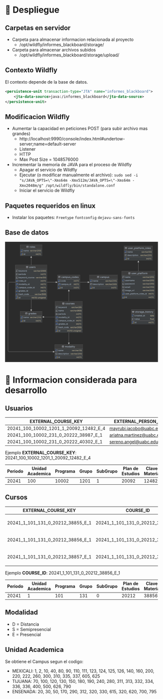 # 🚀 Despliegue
## Carpetas en servidor
- Carpeta para almacenar informacion relacionada al proyecto
  - /opt/wildfly/informes_blackboard/storage/
- Carpeta para almacenar archivos subidos
  - /opt/wildfly/informes_blackboard/storage/upload/

## Contexto Wildfly
El contexto depende de la base de datos.
```xml
<persistence-unit transaction-type="JTA" name="informes_blackboard">
    <jta-data-source>java:/informes_blackboard</jta-data-source>
</persistence-unit>
```

## Modificacion Wildfly
- Aumentar la capacidad en peticiones POST (para subir archivo mas grandes)
  - http://localhost:9990/console/index.html#undertow-server;name=default-server
  - Listener 
  - HTTP 
  - Max Post Size = 1048576000
- Incrementar la memoria de JAVA para el proceso de Wildfly
  - Apagar el servicio de Wildfly
  - Ejecutar (o modificar manualmente el archivo): `sudo sed -i "s/JAVA_OPTS=\"-Xms64m -Xmx512m/JAVA_OPTS=\"-Xms64m -Xmx2048m/g" /opt/wildfly/bin/standalone.conf`
  - Iniciar el servicio de Wildfly

## Paquetes requeridos en linux
- Instalar los paquetes: `Freetype` `fontconfig` `dejavu-sans-fonts`

## Base de datos
![database_v2.png](development/database/database_v2.png)

# 📕 Informacion considerada para desarrollo
## Usuarios 

| EXTERNAL_COURSE_KEY                    | EXTERNAL_PERSON_KEY          | ROLE    | AVAILABLE_IND |
|----------------------------------------|------------------------------|---------|---------------|
| 20241_100_10002_1201_1_20092_12482_E_4 | mayrubi.jacobo@uabc.edu.mx   | student | Y             |
| 20241_100_10002_231_0_20222_38987_E_1  | ariatna.martinez@uabc.edu.mx | student | Y             |             
| 20241_100_10002_231_0_20222_40302_E_1  | sereno.angel@uabc.edu.mx     | student | Y             |             

Ejemplo **EXTERNAL_COURSE_KEY**: 20241_100_10002_1201_1_20092_12482_E_4

| Periodo | Unidad Academica | Programa | Grupo | SubGrupo | Plan de Estudios | Clave Materia | Modalidad | Tipo Hora |
|---------|------------------|----------|-------|----------|------------------|---------------|-----------|-----------|
| 20241   | 100              | 10002    | 1201  | 1        | 20092            | 12482         | E         | 4         |

## Cursos

| EXTERNAL_COURSE_KEY               | COURSE_ID                         | COURSE_NAME                        | AVAILABLE_IND | CATALOG_IND | TEMPLATE_COURSE_KEY |
|-----------------------------------|-----------------------------------|------------------------------------|---------------|-------------|---------------------|
| 20241_1_101_131_0_20212_38855_E_1 | 20241_1_101_131_0_20212_38855_E_1 | Diseño Arquitectónico I(131)       | N             | Y           | BASE_20202          |                                                                                 
| 20241_1_101_131_0_20212_38856_E_1 | 20241_1_101_131_0_20212_38856_E_1 | Teoría de la Arquitectura I(131)   | N             | Y           | BASE_20202          |                                                                                  
| 20241_1_101_131_0_20212_38857_E_1 | 20241_1_101_131_0_20212_38857_E_1 | Historia de la Arquitectura I(131) | N             | Y           | BASE_20202          |

Ejemplo **COURSE_ID**: 20241_1_101_131_0_20212_38856_E_1

| Periodo | Unidad Academica | Programa | Grupo | SubGrupo | Plan de Estudios | Clave Materia | Modalidad | Tipo Hora |
|---------|------------------|----------|-------|----------|------------------|---------------|-----------|-----------|
| 20241   | 1                | 101      | 131   | 0        | 20212            | 38856         | E         | 1         |

## Modalidad
- D = Distancia
- S = Semipresencial
- E = Presencial

## Unidad Academica
Se obtiene el Campus segun el codigo:
- MEXICALI: 1, 2, 10, 40, 80, 90, 110, 111, 123, 124, 125, 126, 140, 160, 200, 220, 222, 260, 300, 310, 335, 337, 605, 625
- TIJUANA: 70, 100, 120, 130, 150, 180, 190, 240, 280, 311, 313, 332, 334, 336, 336, 400, 500, 626, 790
- ENSENADA: 20, 30, 50, 170, 290, 312, 320, 330, 615, 320, 620, 700, 795